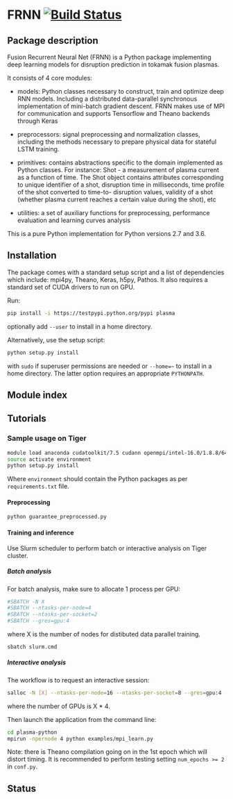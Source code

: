 # FRNN [![Build Status](https://travis-ci.org/PPPLDeepLearning/plasma-python.svg?branch=master)](https://travis-ci.org/PPPLDeepLearning/plasma-python.svg?branch=master)

## Package description

Fusion Recurrent Neural Net (FRNN) is a Python package implementing deep learning models for disruption prediction in tokamak fusion plasmas.

It consists of 4 core modules:

- models: Python classes necessary to construct, train and optimize deep RNN models. Including a distributed data-parallel synchronous implementation of mini-batch gradient descent. FRNN makes use of MPI for communication and supports Tensorflow and Theano backends through Keras

- preprocessors: signal preprocessing and normalization classes, including the methods necessary to prepare physical data for stateful LSTM training.

- primitives: contains abstractions specific to the domain implemented as Python classes. For instance: Shot - a measurement of plasma current as a function of time. The Shot object contains attributes corresponding to unique identifier of a shot, disruption time in milliseconds, time profile of the shot converted to time-to- disruption values, validity of a shot (whether plasma current reaches a certain value during the shot), etc

- utilities: a set of auxiliary functions for preprocessing, performance evaluation and learning curves analysis

This is a pure Python implementation for Python versions 2.7 and 3.6.

## Installation

The package comes with a standard setup script and a list of dependencies which include: mpi4py, Theano,
Keras, h5py, Pathos. It also requires a standard set of CUDA drivers to run on GPU.

Run:
```bash
pip install -i https://testpypi.python.org/pypi plasma
```
optionally add `--user` to install in a home directory.

Alternatively, use the setup script:

```bash
python setup.py install
```

with `sudo` if superuser permissions are needed or `--home=~` to install in a home directory. The latter option requires an appropriate `PYTHONPATH`.

## Module index

## Tutorials

### Sample usage on Tiger

```bash
module load anaconda cudatoolkit/7.5 cudann openmpi/intel-16.0/1.8.8/64
source activate environment
python setup.py install
```

Where `environment` should contain the Python packages as per `requirements.txt` file.

#### Preprocessing

```bash
python guarantee_preprocessed.py
```

#### Training and inference

Use Slurm scheduler to perform batch or interactive analysis on Tiger cluster.

##### Batch analysis

For batch analysis, make sure to allocate 1 process per GPU:

```bash
#SBATCH -N X
#SBATCH --ntasks-per-node=4
#SBATCH --ntasks-per-socket=2
#SBATCH --gres=gpu:4
```
where X is the number of nodes for distibuted data parallel training.


```bash
sbatch slurm.cmd
```

##### Interactive analysis

The workflow is to request an interactive session:

```bash
salloc -N [X] --ntasks-per-node=16 --ntasks-per-socket=8 --gres=gpu:4 -t 0-6:00
```
where the number of GPUs is X * 4.


Then launch the application from the command line:

```bash
cd plasma-python
mpirun -npernode 4 python examples/mpi_learn.py
```

Note: there is Theano compilation going on in the 1st epoch which will distort timing. It is recommended to perform testing setting `num_epochs >= 2` in `conf.py`.


## Status
